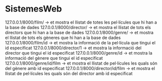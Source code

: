 # SistemesWeb

127.0.0.1/8000/film/ -> et mostra el llistat de totes les pel·lícules que hi han a la base de dades
127.0.0.1/8000/director/ -> et mostra el llistat de tots els directors que hi han a la base de dades
127.0.0.1/8000/genre/ -> et mostra el llistat de tots els gèneres que hi han a la base de dades
127.0.0.1/8000/film/id -> et mostra la informació de la pel·lícula que tingui el id especificat
127.0.0.1/8000/director/1 -> et mostra la informació del director que tingui el id especificat
127.0.0.1/8000/genre/id -> et mostra la informació del gènere que tingui el id especificat
127.0.0.1/8000/genre/id/film -> et mostra el llistat de pel·lícules les quals són del gènere amb id especificat
127.0.0.1/8000/director/id/film -> et mostra el llistat de pel·lícules les quals són del director amb id especificat
